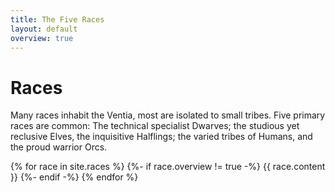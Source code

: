 ```yaml
---
title: The Five Races
layout: default
overview: true
---
```

# Races

Many races inhabit the Ventia, most are isolated to small tribes. Five primary races are common: The technical specialist Dwarves; the studious yet reclusive Elves, the inquisitive Halflings; the varied tribes of Humans, and the proud warrior Orcs.

<cardwrap>
{% for race in site.races %}
	{%- if race.overview != true -%}
	<card>
		{{ race.content }}
	</card>
	{%- endif -%}
{% endfor %}
</cardwrap>